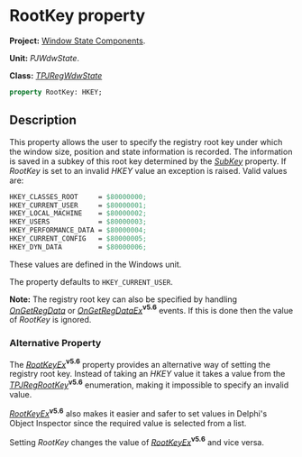 # RootKey property #

**Project:** [Window State Components](../API.md).

**Unit:** _PJWdwState_.

**Class:** _[TPJRegWdwState](./TPJRegWdwState.md)_

```pascal
property RootKey: HKEY;
```

## Description ##

This property allows the user to specify the registry root key under which the window size, position and state information is recorded. The information is saved in a subkey of this root key determined by the _[SubKey](./TPJRegWdwState-SubKey.md)_ property. If _RootKey_ is set to an invalid _HKEY_ value an exception is raised. Valid values are:

```pascal
HKEY_CLASSES_ROOT     = $80000000;
HKEY_CURRENT_USER     = $80000001;
HKEY_LOCAL_MACHINE    = $80000002;
HKEY_USERS            = $80000003;
HKEY_PERFORMANCE_DATA = $80000004;
HKEY_CURRENT_CONFIG   = $80000005;
HKEY_DYN_DATA         = $80000006;
```

These values are defined in the Windows unit.

The property defaults to `HKEY_CURRENT_USER`.

**Note:** The registry root key can also be specified by handling _[OnGetRegData](./TPJRegWdwState-OnGetRegData.md)_ or _[OnGetRegDataEx](./TPJRegWdwState-OnGetRegDataEx.md)_**<sup>v5.6</sup>** events. If this is done then the value of _RootKey_ is ignored.

### Alternative Property ###

The _[RootKeyEx](./TPJRegWdwState-RootKeyEx.md)_**<sup>v5.6</sup>** property provides an alternative way of setting the registry root key. Instead of taking an _HKEY_ value it takes a value from the _[TPJRegRootKey](./TPJRegRootKey.md)_**<sup>v5.6</sup>** enumeration, making it impossible to specify an invalid value.

_[RootKeyEx](./TPJRegWdwState-RootKeyEx.md)_**<sup>v5.6</sup>** also makes it easier and safer to set values in Delphi's Object Inspector since the required value is selected from a list.

Setting _RootKey_ changes the value of _[RootKeyEx](./TPJRegWdwState-RootKeyEx.md)_**<sup>v5.6</sup>** and vice versa.